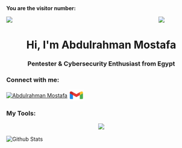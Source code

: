 <br><br>
**You are the visitor number:**

<p>
  <a href="https://count.getloli.com/"><img src="https://count.getloli.com/get/@:AbdulrahmanMostafa"></a>
  <img src="https://media.giphy.com/media/M9gbBd9nbDrOTu1Mqx/giphy.gif" align="right" width="100"/>
</p>

<h1 align="center">Hi, I'm Abdulrahman Mostafa</h1>
<h3 align="center">Pentester & Cybersecurity Enthusiast from Egypt</h3>

<h3 align="left">Connect with me:</h3>
<p align="left">
<a href="https://www.linkedin.com/in/abdelrahman-mostafa-1901aa22a" target="_blank"><img align="center" src="https://raw.githubusercontent.com/rahuldkjain/github-profile-readme-generator/master/src/images/icons/Social/linked-in-alt.svg" alt="Abdulrahman Mostafa" height="30" width="40" /></a>
<a href="mailto:abdelrahmanmostafa.dev@gmail.com" target="_blank"><img align="center" src="https://raw.githubusercontent.com/rahuldkjain/github-profile-readme-generator/master/src/images/icons/Social/gmail.svg" alt="Email" height="30" width="40" /></a>
</p>

<h3>My Tools:</h3>
<p align="center">
  <a href="https://www.linkedin.com/in/abdelrahman-mostafa-1901aa22a" target="_blank">
     <img src="https://skillicons.dev/icons?i=windows,ubuntu,linux,kali,powershell,bash,git,github,md,cpp,c,python,html,css,js,php,sql,postman,vim,vscode,pycharm,discord,stackoverflow,figma,gmail,mysql,burp,wireshark,nmap"/>
  </a>
</p>

![Github Stats](https://github-readme-stats.vercel.app/api?username=AbdulrahmanMostafa&bg_color=1e1e1e,3d3d5c,5a2a68&title_color=fff&text_color=fff)

